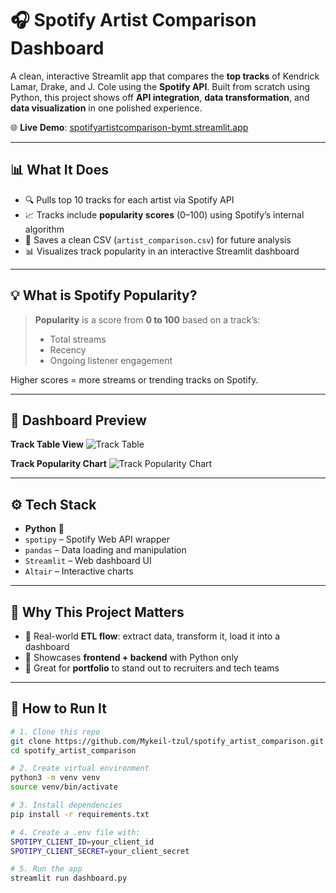# 🎧 Spotify Artist Comparison Dashboard

A clean, interactive Streamlit app that compares the **top tracks** of Kendrick Lamar, Drake, and J. Cole using the **Spotify API**. Built from scratch using Python, this project shows off **API integration**, **data transformation**, and **data visualization** in one polished experience.

🌐 **Live Demo**: [spotifyartistcomparison-bymt.streamlit.app](https://spotifyartistcomparison-bymt.streamlit.app/)

---

## 📊 What It Does

- 🔍 Pulls top 10 tracks for each artist via Spotify API
- 📈 Tracks include **popularity scores** (0–100) using Spotify’s internal algorithm
- 💾 Saves a clean CSV (`artist_comparison.csv`) for future analysis
- 📊 Visualizes track popularity in an interactive Streamlit dashboard

---

## 💡 What is Spotify Popularity?

> **Popularity** is a score from **0 to 100** based on a track’s:
> - Total streams
> - Recency
> - Ongoing listener engagement

Higher scores = more streams or trending tracks on Spotify.

---

## 📸 Dashboard Preview

**Track Table View**
![Track Table](assets/dashboard_preview.png)

**Track Popularity Chart**
![Track Popularity Chart](assets/track_popularity_chart.png)

---

## ⚙️ Tech Stack

- **Python** 🐍
- `spotipy` – Spotify Web API wrapper
- `pandas` – Data loading and manipulation
- `Streamlit` – Web dashboard UI
- `Altair` – Interactive charts

---

## 🧠 Why This Project Matters

- 🚀 Real-world **ETL flow**: extract data, transform it, load it into a dashboard
- 🎨 Showcases **frontend + backend** with Python only
- 📁 Great for **portfolio** to stand out to recruiters and tech teams

---

## 🚀 How to Run It

```bash
# 1. Clone this repo
git clone https://github.com/Mykeil-tzul/spotify_artist_comparison.git
cd spotify_artist_comparison

# 2. Create virtual environment
python3 -m venv venv
source venv/bin/activate

# 3. Install dependencies
pip install -r requirements.txt

# 4. Create a .env file with:
SPOTIPY_CLIENT_ID=your_client_id
SPOTIPY_CLIENT_SECRET=your_client_secret

# 5. Run the app
streamlit run dashboard.py


